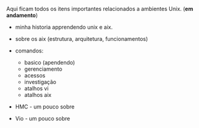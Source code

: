Aqui ficam todos os itens importantes relacionados a ambientes Unix. (**em andamento**)

- minha historia apprendendo unix e aix.
  
- sobre os aix (estrutura, arquitetura, funcionamentos)
  
- comandos:
    - basico (apendendo)
    - gerenciamento
    - acessos
    - investigação
    - atalhos vi
    - atalhos aix
 
- HMC - um pouco sobre

- Vio - um pouco sobre
